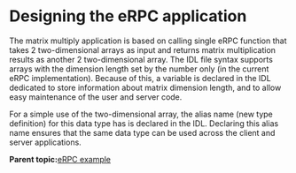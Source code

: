 # Designing the eRPC application

The matrix multiply application is based on calling single eRPC function that takes 2 two-dimensional arrays as input and returns matrix multiplication results as another 2 two-dimensional array. The IDL file syntax supports arrays with the dimension length set by the number only \(in the current eRPC implementation\). Because of this, a variable is declared in the IDL dedicated to store information about matrix dimension length, and to allow easy maintenance of the user and server code.

For a simple use of the two-dimensional array, the alias name \(new type definition\) for this data type has is declared in the IDL. Declaring this alias name ensures that the same data type can be used across the client and server applications.

**Parent topic:**[eRPC example](../topics/erpc_example.md)

